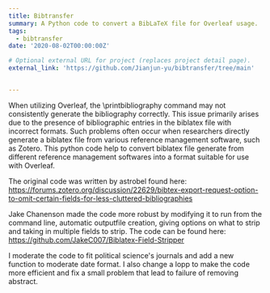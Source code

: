 ```yaml
---
title: Bibtransfer
summary: A Python code to convert a BibLaTeX file for Overleaf usage.
tags:
  - bibtransfer
date: '2020-08-02T00:00:00Z'

# Optional external URL for project (replaces project detail page).
external_link: 'https://github.com/Jianjun-yu/bibtransfer/tree/main'


---
```


When utilizing Overleaf, the \printbibliography command may not consistently generate the bibliography correctly. This issue primarily arises due to the presence of bibliographic entries in the biblatex file with incorrect formats. Such problems often occur when researchers directly generate a biblatex file from various reference management software, such as Zotero. This python code help to convert biblatex file generate from different reference management softwares into a format suitable for use with Overleaf. 

The original code was written by astrobel found here: https://forums.zotero.org/discussion/22629/bibtex-export-request-option-to-omit-certain-fields-for-less-cluttered-bibliographies

Jake Chanenson made the code more robust by modifying it to run from the command line, automatic outputfile creation, giving options on what to strip and taking in multiple fields to strip. The code can be found here: https://github.com/JakeC007/Biblatex-Field-Stripper

I moderate the code to fit political science's journals and add a new function to moderate date format. I also change a lopp to make the code more efficient and fix a small problem that lead to failure of removing abstract.


